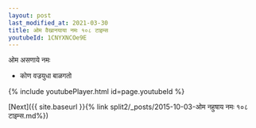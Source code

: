 ```yaml
---
layout: post
last_modified_at: 2021-03-30
title: ओम वैखानयाया नमः १०८ टाइम्स
youtubeId: 1CNYXNCOe9E
---
```

 
 
 ओम असणाये नमः  
 
 -  कोण वज्रयुधा बाळगतो 
 
  
 
  
 
 
 
 
 
 


{% include youtubePlayer.html id=page.youtubeId %}
 
[Next]({{ site.baseurl }}{% link  split2/_posts/2015-10-03-ओम नहुषाय नमः १०८ टाइम्स.md%})
 
